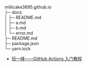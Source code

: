 millicake3695.github.io  
├─ docs                  
│  ├─ README.md          
│  ├─ a.md               
│  ├─ b.md               
│  └─ error.md           
├─ README.md             
├─ package.json          
└─ yarn.lock             

- [阮一峰——GitHub Actions 入门教程](https://www.ruanyifeng.com/blog/2019/09/getting-started-with-github-actions.html)

